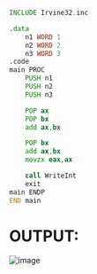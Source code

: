 ```asm
INCLUDE Irvine32.inc

.data
	n1 WORD 1
	n2 WORD 2
	n3 WORD 3
.code
main PROC
	PUSH n1
	PUSH n2
	PUSH n3

	POP ax
	POP bx
	add ax,bx

	POP bx
	add ax,bx
	movzx eax,ax

	call WriteInt
	exit
main ENDP
END main
```

# OUTPUT:
![image](https://github.com/user-attachments/assets/9604e286-b7c6-44f5-8bc5-67ed663b54e8)
